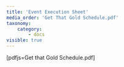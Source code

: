 ```yaml
---
title: 'Event Execution Sheet'
media_order: 'Get That Gold Schedule.pdf'
taxonomy:
    category:
        - docs
visible: true
---
```


[pdfjs=Get that Gold Schedule.pdf]